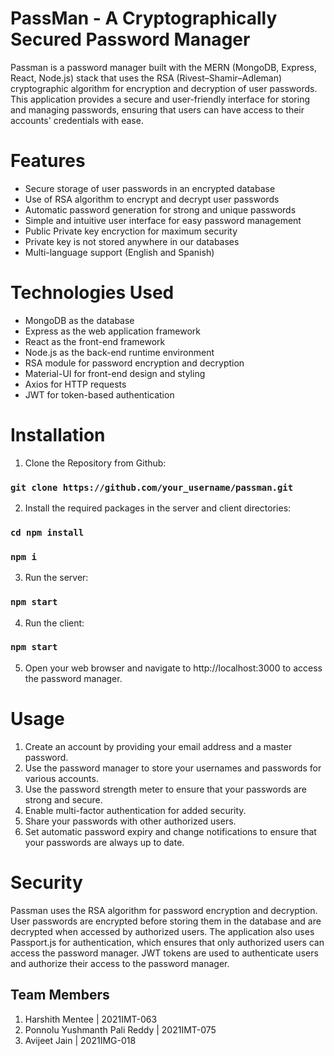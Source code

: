 # PassMan - A Cryptographically Secured Password Manager

Passman is a password manager built with the MERN (MongoDB, Express, React, Node.js) stack that uses the RSA (Rivest–Shamir–Adleman) cryptographic algorithm for encryption and decryption of user passwords. This application provides a secure and user-friendly interface for storing and managing passwords, ensuring that users can have access to their accounts' credentials with ease.

# Features

* Secure storage of user passwords in an encrypted database
* Use of RSA algorithm to encrypt and decrypt user passwords
* Automatic password generation for strong and unique passwords
* Simple and intuitive user interface for easy password management
* Public Private key encryction for maximum security
* Private key is not stored anywhere in our databases
* Multi-language support (English and Spanish)

# Technologies Used

* MongoDB as the database
* Express as the web application framework
* React as the front-end framework
* Node.js as the back-end runtime environment
* RSA module for password encryption and decryption
* Material-UI for front-end design and styling
* Axios for HTTP requests
* JWT for token-based authentication

# Installation

1. Clone the Repository from Github:
### `git clone https://github.com/your_username/passman.git`

2. Install the required packages in the server and client directories:
### `cd npm install`
### `npm i`

3. Run the server:
### `npm start`

4. Run the client:
### `npm start`

5. Open your web browser and navigate to http://localhost:3000 to access the password manager.

# Usage

1. Create an account by providing your email address and a master password.
2. Use the password manager to store your usernames and passwords for various accounts.
3. Use the password strength meter to ensure that your passwords are strong and secure.
4. Enable multi-factor authentication for added security.
5. Share your passwords with other authorized users.
6. Set automatic password expiry and change notifications to ensure that your passwords are always up to date.

# Security 
Passman uses the RSA algorithm for password encryption and decryption. User passwords are encrypted before storing them in the database and are decrypted when accessed by authorized users. The application also uses Passport.js for authentication, which ensures that only authorized users can access the password manager. JWT tokens are used to authenticate users and authorize their access to the password manager.

## Team Members
1. Harshith Mentee | 2021IMT-063
2. Ponnolu Yushmanth Pali Reddy | 2021IMT-075
3. Avijeet Jain | 2021IMG-018
